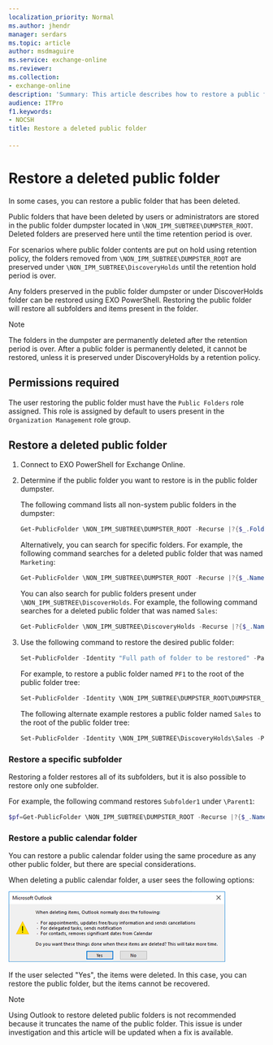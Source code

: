```yaml
---
localization_priority: Normal
ms.author: jhendr
manager: serdars
ms.topic: article
author: msdmaguire
ms.service: exchange-online
ms.reviewer: 
ms.collection: 
- exchange-online
description: 'Summary: This article describes how to restore a public folder that was previously deleted in Exchange Online'
audience: ITPro
f1.keywords:
- NOCSH
title: Restore a deleted public folder

---
```


# Restore a deleted public folder

In some cases, you can restore a public folder that has been deleted.

Public folders that have been deleted by users or administrators are stored in the public folder dumpster located in `\NON_IPM_SUBTREE\DUMPSTER_ROOT`. Deleted folders are preserved here until the time retention period is over.

For scenarios where public folder contents are put on hold using retention policy, the folders removed from `\NON_IPM_SUBTREE\DUMPSTER_ROOT` are preserved under `\NON_IPM_SUBTREE\DiscoveryHolds` until the retention hold period is over.

Any folders preserved in the public folder dumpster or under DiscoverHolds folder can be restored using EXO PowerShell. Restoring the public folder will restore all subfolders and items present in the folder.

> [!NOTE]
> The folders in the dumpster are permanently deleted after the retention period is over. After a public folder is permanently deleted, it cannot be restored, unless it is preserved under DiscoveryHolds by a retention policy.

## Permissions required

The user restoring the public folder must have the `Public Folders` role assigned. This role is assigned by default to users present in the `Organization Management` role group.

## Restore a deleted public folder

1. Connect to EXO PowerShell for Exchange Online.

1. Determine if the public folder you want to restore is in the public folder dumpster.

    The following command lists all non-system public folders in the dumpster:

    ```PowerShell
    Get-PublicFolder \NON_IPM_SUBTREE\DUMPSTER_ROOT -Recurse |?{$_.FolderClass -ne "$null"}
    ```

    Alternatively, you can search for specific folders. For example, the following command searches for a deleted public folder that was named `Marketing`:

    ```PowerShell
    Get-PublicFolder \NON_IPM_SUBTREE\DUMPSTER_ROOT -Recurse |?{$_.Name -like "Marketing"}
    ```

    You can also search for public folders present under `\NON_IPM_SUBTREE\DiscoverHolds`. For example, the following command searches for a deleted public folder that was named `Sales`:
    
    ```PowerShell
    Get-PublicFolder \NON_IPM_SUBTREE\DiscoveryHolds -Recurse |?{$_.Name -like "Sales"}
    ```

1. Use the following command to restore the desired public folder:

    ```PowerShell
    Set-PublicFolder -Identity "Full path of folder to be restored" -Path "Parent folder path where folder needs to be restored"
    ```

    For example, to restore a public folder named `PF1` to the root of the public folder tree:

    ```PowerShell
    Set-PublicFolder -Identity \NON_IPM_SUBTREE\DUMPSTER_ROOT\DUMPSTER_EXTEND\RESERVED_1\RESERVED_1\9f32c468-4bc2-42aa-b979-16a057394b2f\PF1 -Path \
    ```

    The following alternate example restores a public folder named `Sales` to the root of the public folder tree:

    ```PowerShell
    Set-PublicFolder -Identity \NON_IPM_SUBTREE\DiscoveryHolds\Sales -Path \
    ```

### Restore a specific subfolder

Restoring a folder restores all of its subfolders, but it is also possible to restore only one subfolder.

For example, the following command restores `Subfolder1` under `\Parent1`:

```PowerShell
$pf=Get-PublicFolder \NON_IPM_SUBTREE\DUMPSTER_ROOT -Recurse |?{$_.Name -eq "Subfolder1"};Set-PublicFolder $pf.identity -Path \Parent1
```

### Restore a public calendar folder

You can restore a public calendar folder using the same procedure as any other public folder, but there are special considerations.

When deleting a public calendar folder, a user sees the following options:

![Delete calendar dialog box](../../media/delete-public-calendar-folder.png)

If the user selected "Yes", the items were deleted. In this case, you can restore the public folder, but the items cannot be recovered.

> [!NOTE]
> Using Outlook to restore deleted public folders is not recommended because it truncates the name of the public folder. This issue is under investigation and this article will be updated when a fix is available.
